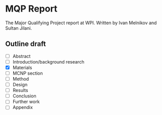 # MQP Report
The Major Qualifying Project report at WPI. Written by Ivan Melnikov and Sultan Jilani.

## Outline draft

- [ ] Abstract  
- [ ] Introduction/background research  
- [x] Materials  
- [ ] MCNP section  
- [ ] Method  
- [ ] Design  
- [ ] Results  
- [ ] Conclusion  
- [ ] Further work  
- [ ] Appendix  
